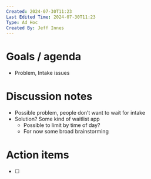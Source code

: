 ```yaml
---
Created: 2024-07-30T11:23
Last Edited Time: 2024-07-30T11:23
Type: Ad Hoc
Created By: Jeff Innes
---
```

# Goals / agenda

- Problem, Intake issues

# Discussion notes

- Possible problem, people don’t want to wait for intake
- Solution? Some kind of waitlist app
    - Possible to limit by time of day?
    - For now some broad brainstorming
    

# Action items

- [ ]